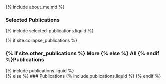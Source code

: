 {% include about_me.md %}


### Selected Publications
{% include selected-publications.liquid %}

{% if site.collapse_publications %}
<h3 class="collapsible-heading">
{% if site.other_publications %} More {% else %} All {% endif %}Publications <span class="arrow"></span></h3>
<div class="collapsible-content">
{% include publications.liquid %}
</div>
{% else %}
### Publications
{% include publications.liquid %}
{% endif %}
